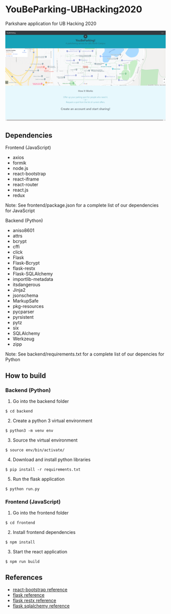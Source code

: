 # YouBeParking-UBHacking2020
Parkshare application for UB Hacking 2020

![HomePage](YouBeParkingHomePage.PNG)

## Dependencies
Frontend (JavaScript)
- axios
- formik
- node.js
- react-bootstrap
- react-iframe
- react-router 
- react.js
- redux

Note: See frontend/package.json for a complete list of our dependencies for JavaScript

Backend (Python)
- aniso8601
- attrs
- bcrypt
- cffi
- click
- Flask
- Flask-Bcrypt
- flask-restx
- Flask-SQLAlchemy
- importlib-metadata
- itsdangerous
- Jinja2
- jsonschema
- MarkupSafe
- pkg-resources
- pycparser
- pyrsistent
- pytz
- six
- SQLAlchemy
- Werkzeug
- zipp

Note: See backend/requirements.txt for a complete list of our depencies for Python

## How to build
### Backend (Python)
1. Go into the backend folder
```
$ cd backend
```
2. Create a python 3 virtual environment
```
$ python3 -m venv env
```
3. Source the virtual environment
```
$ source env/bin/activate/
```
4. Download and install python libraries
```
$ pip install -r requirements.txt
```
5. Run the flask application
```
$ python run.py
```
### Frontend (JavaScript)
1. Go into the frontend folder
```
$ cd frontend
```
2. Install frontend dependencies
```
$ npm install
```
3. Start the react application
```
$ npm run build
```

## References
- [react-bootstrap reference](https://react-bootstrap.github.io/)
- [flask reference](https://flask.palletsprojects.com/en/1.1.x/)
- [flask restx reference](https://flask-restx.readthedocs.io/en/latest/)
- [flask sqlalchemy reference](https://flask-sqlalchemy.palletsprojects.com/en/2.x/)